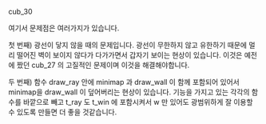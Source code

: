 cub_30 

여기서 문제점은 여러가지가 있습니다.

첫 번째) 광선이 닿지 않을 때의 문제입니다. 광선이 무한하지 않고 유한하기 때문에 멀리 떨어진 벽이 보이지 않다가 다가가면서 갑자기 보이는 현상이 있습니다. 이것은 예전에 짰던 cub_27 의 고질적인 문제이며 이것을 해결해야합니다.

두 번째) 함수 draw_ray 안에 minimap 과 draw_wall 이 함께 포함되어 있어서 minimap을 draw_wall 이 덮어버리는 현상이 있습니다. 기능을 가지고 있는 각각의 함수를 바깥으로 빼고 t_ray 도 t_win 에 포함시켜서 w 만 있어도 광범위하게 잘 이용할 수 있도록 만들면 더 좋을 것같습니다.